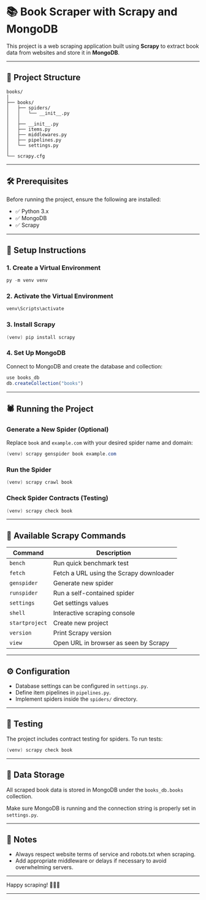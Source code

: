 

# 📚 Book Scraper with Scrapy and MongoDB

This project is a web scraping application built using **Scrapy** to extract book data from websites and store it in **MongoDB**.

---

## 📁 Project Structure

```
books/
│
├── books/
│   ├── spiders/
│   │   └── __init__.py
│   │
│   ├── __init__.py
│   ├── items.py
│   ├── middlewares.py
│   ├── pipelines.py
│   └── settings.py
│
└── scrapy.cfg
```

---

## 🛠️ Prerequisites

Before running the project, ensure the following are installed:

- ✅ Python 3.x
- ✅ MongoDB
- ✅ Scrapy

---

## 🔧 Setup Instructions

### 1. Create a Virtual Environment

```powershell
py -m venv venv
```

### 2. Activate the Virtual Environment

```powershell
venv\Scripts\activate
```

### 3. Install Scrapy

```powershell
(venv) pip install scrapy
```

### 4. Set Up MongoDB

Connect to MongoDB and create the database and collection:

```javascript
use books_db
db.createCollection("books")
```

---

## 🕷️ Running the Project

### Generate a New Spider (Optional)

Replace `book` and `example.com` with your desired spider name and domain:

```powershell
(venv) scrapy genspider book example.com
```

### Run the Spider

```powershell
(venv) scrapy crawl book
```

### Check Spider Contracts (Testing)

```powershell
(venv) scrapy check book
```

---

## 🧰 Available Scrapy Commands

| Command       | Description                              |
|---------------|------------------------------------------|
| `bench`       | Run quick benchmark test                 |
| `fetch`       | Fetch a URL using the Scrapy downloader  |
| `genspider`   | Generate new spider                      |
| `runspider`   | Run a self-contained spider              |
| `settings`    | Get settings values                      |
| `shell`       | Interactive scraping console             |
| `startproject`| Create new project                       |
| `version`     | Print Scrapy version                     |
| `view`        | Open URL in browser as seen by Scrapy    |

---

## ⚙️ Configuration

- Database settings can be configured in `settings.py`.
- Define item pipelines in `pipelines.py`.
- Implement spiders inside the `spiders/` directory.

---

## 🧪 Testing

The project includes contract testing for spiders. To run tests:

```powershell
(venv) scrapy check book
```

---

## 💾 Data Storage

All scraped book data is stored in MongoDB under the `books_db.books` collection.

Make sure MongoDB is running and the connection string is properly set in `settings.py`.

---

## 📘 Notes

- Always respect website terms of service and robots.txt when scraping.
- Add appropriate middleware or delays if necessary to avoid overwhelming servers.

---

Happy scraping! 🕵️‍♂️📖

--- 
